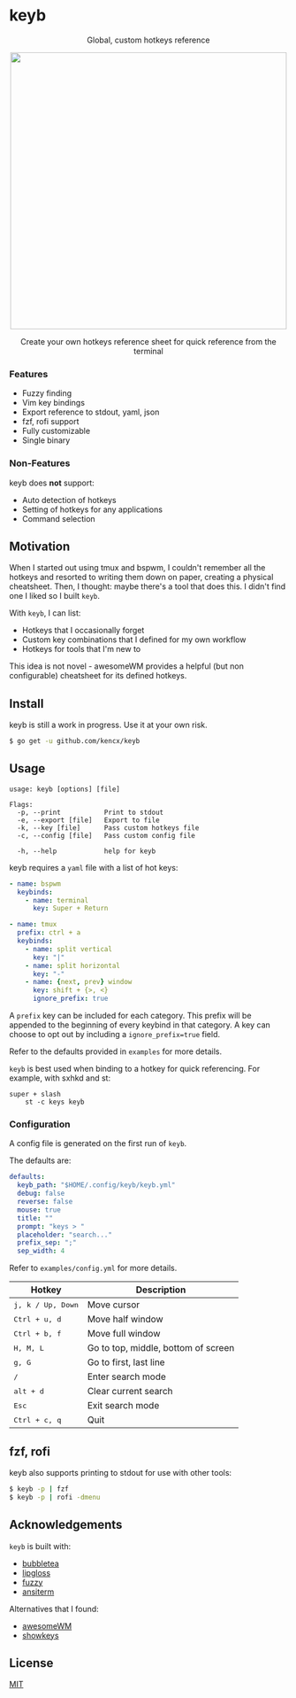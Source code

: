 # keyb

<p align="center">Global, custom hotkeys reference</p>

<p align="center">
	<img width="500" src="https://github.com/kencx/keyb/blob/master/assets/keyb.png?raw=true">
</p>

<p align="center">Create your own hotkeys reference sheet for quick reference from the terminal</p>

### Features
- Fuzzy finding
- Vim key bindings
- Export reference to stdout, yaml, json
- fzf, rofi support
- Fully customizable
- Single binary

### Non-Features
keyb does **not** support:

- Auto detection of hotkeys
- Setting of hotkeys for any applications
- Command selection

## Motivation

When I started out using tmux and bspwm, I couldn't remember all the hotkeys and
resorted to writing them down on paper, creating a physical cheatsheet. Then, I
thought: maybe there's a tool that does this. I didn't find one I liked so I
built `keyb`.

With `keyb`, I can list:

- Hotkeys that I occasionally forget
- Custom key combinations that I defined for my own workflow
- Hotkeys for tools that I'm new to

This idea is not novel - awesomeWM provides a helpful (but non configurable)
cheatsheet for its defined hotkeys.

## Install
keyb is still a work in progress. Use it at your own risk.

```bash
$ go get -u github.com/kencx/keyb
```

## Usage

```text
usage: keyb [options] [file]

Flags:
  -p, --print           Print to stdout
  -e, --export [file]   Export to file
  -k, --key [file]      Pass custom hotkeys file
  -c, --config [file]   Pass custom config file

  -h, --help            help for keyb
```

keyb requires a `yaml` file with a list of hot keys:

```yaml
- name: bspwm
  keybinds:
    - name: terminal
      key: Super + Return

- name: tmux
  prefix: ctrl + a
  keybinds:
    - name: split vertical
      key: "|"
    - name: split horizontal
      key: "-"
    - name: {next, prev} window
      key: shift + {>, <}
      ignore_prefix: true
```

A `prefix` key can be included for each category. This prefix will be appended
to the beginning of every keybind in that category. A key can choose to opt out
by including a `ignore_prefix=true` field.

Refer to the defaults provided in `examples` for more details.

`keyb` is best used when binding to a hotkey for quick referencing.
For example, with sxhkd and st:

```
super + slash
	st -c keys keyb
```

### Configuration
A config file is generated on the first run of `keyb`.

The defaults are:

```yml
defaults:
  keyb_path: "$HOME/.config/keyb/keyb.yml"
  debug: false
  reverse: false
  mouse: true
  title: ""
  prompt: "keys > "
  placeholder: "search..."
  prefix_sep: ";"
  sep_width: 4
```

Refer to `examples/config.yml` for more details.

| Hotkey                     | Description      |
|--------------------------- | ---------------- |
| <kbd>j, k / Up, Down</kbd> | Move cursor      |
| <kbd>Ctrl + u, d</kbd>     | Move half window |
| <kbd>Ctrl + b, f</kbd>     | Move full window |
| <kbd>H, M, L</kbd>         | Go to top, middle, bottom of screen |
| <kbd>g, G</kbd>            | Go to first, last line |
| <kbd>/</kbd>               | Enter search mode|
| <kbd>alt + d</kbd>         | Clear current search |
| <kbd>Esc</kbd>             | Exit search mode |
| <kbd>Ctrl + c, q</kbd>     | Quit		        |

## fzf, rofi

keyb also supports printing to stdout for use with other tools:

```bash
$ keyb -p | fzf
$ keyb -p | rofi -dmenu
```

## Acknowledgements
`keyb` is built with:

- [bubbletea](github.com/charmbracelet/bubbletea)
- [lipgloss](github.com/charmbracelet/lipgloss)
- [fuzzy](github.com/sahilm/fuzzy)
- [ansiterm](github.com/juju/ansiterm)

Alternatives that I found:

- [awesomeWM](https://github.com/awesomeWM/awesome)
- [showkeys](https://github.com/adamharmansky/showkeys)

## License
[MIT](LICENSE)
